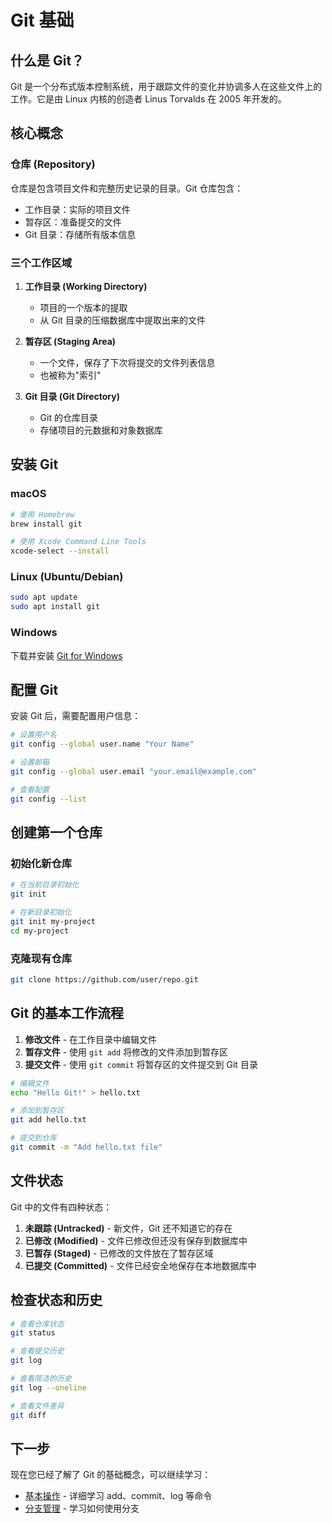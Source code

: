 # Git 基础

## 什么是 Git？

Git 是一个分布式版本控制系统，用于跟踪文件的变化并协调多人在这些文件上的工作。它是由 Linux 内核的创造者 Linus Torvalds 在 2005 年开发的。

## 核心概念

### 仓库 (Repository)
仓库是包含项目文件和完整历史记录的目录。Git 仓库包含：
- 工作目录：实际的项目文件
- 暂存区：准备提交的文件
- Git 目录：存储所有版本信息

### 三个工作区域

1. **工作目录 (Working Directory)**
   - 项目的一个版本的提取
   - 从 Git 目录的压缩数据库中提取出来的文件

2. **暂存区 (Staging Area)**
   - 一个文件，保存了下次将提交的文件列表信息
   - 也被称为"索引"

3. **Git 目录 (Git Directory)**
   - Git 的仓库目录
   - 存储项目的元数据和对象数据库

## 安装 Git

### macOS
```bash
# 使用 Homebrew
brew install git

# 使用 Xcode Command Line Tools
xcode-select --install
```

### Linux (Ubuntu/Debian)
```bash
sudo apt update
sudo apt install git
```

### Windows
下载并安装 [Git for Windows](https://git-scm.com/download/win)

## 配置 Git

安装 Git 后，需要配置用户信息：

```bash
# 设置用户名
git config --global user.name "Your Name"

# 设置邮箱
git config --global user.email "your.email@example.com"

# 查看配置
git config --list
```

## 创建第一个仓库

### 初始化新仓库
```bash
# 在当前目录初始化
git init

# 在新目录初始化
git init my-project
cd my-project
```

### 克隆现有仓库
```bash
git clone https://github.com/user/repo.git
```

## Git 的基本工作流程

1. **修改文件** - 在工作目录中编辑文件
2. **暂存文件** - 使用 `git add` 将修改的文件添加到暂存区
3. **提交文件** - 使用 `git commit` 将暂存区的文件提交到 Git 目录

```bash
# 编辑文件
echo "Hello Git!" > hello.txt

# 添加到暂存区
git add hello.txt

# 提交到仓库
git commit -m "Add hello.txt file"
```

## 文件状态

Git 中的文件有四种状态：

1. **未跟踪 (Untracked)** - 新文件，Git 还不知道它的存在
2. **已修改 (Modified)** - 文件已修改但还没有保存到数据库中
3. **已暂存 (Staged)** - 已修改的文件放在了暂存区域
4. **已提交 (Committed)** - 文件已经安全地保存在本地数据库中

## 检查状态和历史

```bash
# 查看仓库状态
git status

# 查看提交历史
git log

# 查看简洁的历史
git log --oneline

# 查看文件差异
git diff
```

## 下一步

现在您已经了解了 Git 的基础概念，可以继续学习：
- [基本操作](02-basic-operations.md) - 详细学习 add、commit、log 等命令
- [分支管理](03-branching.md) - 学习如何使用分支